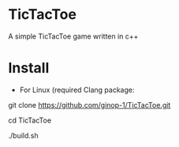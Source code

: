 # TicTacToe

A simple TicTacToe game written in c++

# Install

- For Linux (required Clang package:

git clone https://github.com/ginop-1/TicTacToe.git

cd TicTacToe

./build.sh
